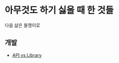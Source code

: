 # 아무것도 하기 싫을 때 한 것들

다음 삶은 돌맹이로

## 개발

- [API vs Library](https://github.com/kiku99/iamstupid/blob/main/%5B%EA%B0%9C%EB%B0%9C%5D%20API%20vs%20Library%20vs%20Framework.md)
